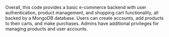 Overall, this code provides a basic e-commerce backend with user authentication, product management, and shopping cart functionality, all backed by a MongoDB database. Users can create accounts, add products to their carts, and make purchases. Admins have additional privileges for managing products and user accounts.
